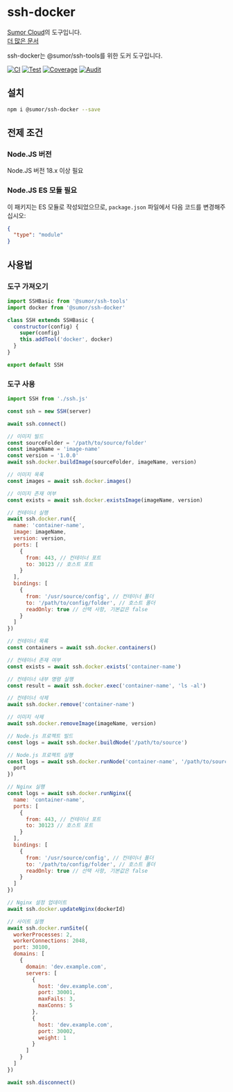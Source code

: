 # ssh-docker

[Sumor Cloud](https://sumor.cloud)의 도구입니다.  
[더 많은 문서](https://sumor.cloud/ssh-docker)

ssh-docker는 @sumor/ssh-tools를 위한 도커 도구입니다.

[![CI](https://github.com/sumor-cloud/ssh-docker/actions/workflows/ci.yml/badge.svg)](https://github.com/sumor-cloud/ssh-docker/actions/workflows/ci.yml)
[![Test](https://github.com/sumor-cloud/ssh-docker/actions/workflows/ut.yml/badge.svg)](https://github.com/sumor-cloud/ssh-docker/actions/workflows/ut.yml)
[![Coverage](https://github.com/sumor-cloud/ssh-docker/actions/workflows/coverage.yml/badge.svg)](https://github.com/sumor-cloud/ssh-docker/actions/workflows/coverage.yml)
[![Audit](https://github.com/sumor-cloud/ssh-docker/actions/workflows/audit.yml/badge.svg)](https://github.com/sumor-cloud/ssh-docker/actions/workflows/audit.yml)

## 설치

```bash
npm i @sumor/ssh-docker --save
```

## 전제 조건

### Node.JS 버전

Node.JS 버전 18.x 이상 필요

### Node.JS ES 모듈 필요

이 패키지는 ES 모듈로 작성되었으므로,
`package.json` 파일에서 다음 코드를 변경해주십시오:

```json
{
  "type": "module"
}
```

## 사용법

### 도구 가져오기

```js
import SSHBasic from '@sumor/ssh-tools'
import docker from '@sumor/ssh-docker'

class SSH extends SSHBasic {
  constructor(config) {
    super(config)
    this.addTool('docker', docker)
  }
}

export default SSH
```

### 도구 사용

```js
import SSH from './ssh.js'

const ssh = new SSH(server)

await ssh.connect()

// 이미지 빌드
const sourceFolder = '/path/to/source/folder'
const imageName = 'image-name'
const version = '1.0.0'
await ssh.docker.buildImage(sourceFolder, imageName, version)

// 이미지 목록
const images = await ssh.docker.images()

// 이미지 존재 여부
const exists = await ssh.docker.existsImage(imageName, version)

// 컨테이너 실행
await ssh.docker.run({
  name: 'container-name',
  image: imageName,
  version: version,
  ports: [
    {
      from: 443, // 컨테이너 포트
      to: 30123 // 호스트 포트
    }
  ],
  bindings: [
    {
      from: '/usr/source/config', // 컨테이너 폴더
      to: '/path/to/config/folder', // 호스트 폴더
      readOnly: true // 선택 사항, 기본값은 false
    }
  ]
})

// 컨테이너 목록
const containers = await ssh.docker.containers()

// 컨테이너 존재 여부
const exists = await ssh.docker.exists('container-name')

// 컨테이너 내부 명령 실행
const result = await ssh.docker.exec('container-name', 'ls -al')

// 컨테이너 삭제
await ssh.docker.remove('container-name')

// 이미지 삭제
await ssh.docker.removeImage(imageName, version)

// Node.js 프로젝트 빌드
const logs = await ssh.docker.buildNode('/path/to/source')

// Node.js 프로젝트 실행
const logs = await ssh.docker.runNode('container-name', '/path/to/source', {
  port
})

// Nginx 실행
const logs = await ssh.docker.runNginx({
  name: 'container-name',
  ports: [
    {
      from: 443, // 컨테이너 포트
      to: 30123 // 호스트 포트
    }
  ],
  bindings: [
    {
      from: '/usr/source/config', // 컨테이너 폴더
      to: '/path/to/config/folder', // 호스트 폴더
      readOnly: true // 선택 사항, 기본값은 false
    }
  ]
})

// Nginx 설정 업데이트
await ssh.docker.updateNginx(dockerId)

// 사이트 실행
await ssh.docker.runSite({
  workerProcesses: 2,
  workerConnections: 2048,
  port: 30100,
  domains: [
    {
      domain: 'dev.example.com',
      servers: [
        {
          host: 'dev.example.com',
          port: 30001,
          maxFails: 3,
          maxConns: 5
        },
        {
          host: 'dev.example.com',
          port: 30002,
          weight: 1
        }
      ]
    }
  ]
})

await ssh.disconnect()
```
